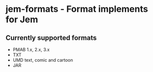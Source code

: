 # jem-formats - Format implements for Jem

## Currently supported formats
- PMAB 1.x, 2.x, 3.x
- TXT
- UMD text, comic and cartoon
- JAR